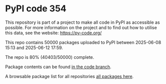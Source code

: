 # PyPI code 354

This repository is part of a project to make all code in PyPI as accessible as possible. For more information 
on the project and to find out how to utilise this data, see the website: https://py-code.org/

This repo contains 50000 packages uploaded to PyPI between 
2025-06-08 15:13 and 2025-06-12 17:59.

The repo is 80% (40403/50000) complete.

Package contents can be found [in the code branch](https://github.com/pypi-data/pypi-mirror-354/tree/code/packages).

A browsable package list for all repositories [all packages here](https://py-code.org/repositories/pypi-mirror-354).


